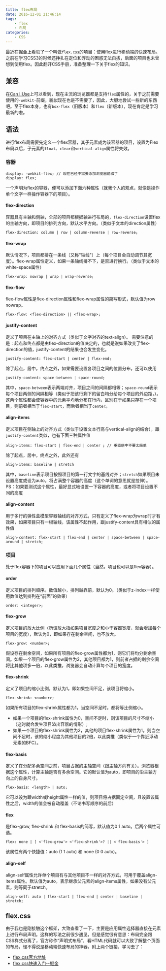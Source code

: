```yaml
---
title: flex布局
date: 2016-12-01 21:46:14
tags:
	- flex
	- 布局
categories:
	- CSS
---
```

最近在掘金上看见了一个叫做`flex.css`的项目：使用flex进行移动端的快速布局。之前在学习CSS3的时候还挣扎在定位和浮动的困惑无法自拔，后面的项目也未曾想到使用flex。因此翻开CSS手册，准备整理一下关于flex的知识。
<!--more-->

## 兼容
在[Can I Use](http://caniuse.com/#search=flex)上可以看到，现在主流的浏览器都是支持`flex`属性的，关于之前需要使用的`-webkit-`前缀，貌似现在也是不需要了，因此，大胆地尝试一些新的东西吧。至于flex本身，也有`box-flex`（旧版本）和`flex`（新版本），现在肯定是学习最新的啦。

## 语法
进行flex布局需要先定义一个flex容器，其子元素成为该容器的项目，设置为Flex布局以后，子元素的`float`、`clear`和`vertical-align`属性将失效。
### 容器
```
display: -webkit-flex; // 现在已经不需要添加浏览器前缀了
display: flex;
```
一个声明为flex的容器，便可以添加下面六种属性（就我个人的观点，就像是操作单个文字一样操作容器下的项目）。
#### flex-direction
容器具有主轴和侧轴，全部的项目都根据轴进行布局的，`flex-direction`设置flex的主轴方向，即项目的排列方向，默认水平方向。（类似于文本的direction属性）
```
flex-direction: column | row | column-reverse | row-reverse;
```
#### flex-wrap
默认情况下，项目都排在一条线（又称"轴线"）上（每个项目会自动调节其宽度）。flex-wrap属性定义，如果一条轴线排不下，是否进行换行。（类似于文本的white-space属性）
```
flex-wrap: nowrap | wrap | wrap-reverse;
```
#### flex-flow
flex-flow属性是flex-direction属性和flex-wrap属性的简写形式，默认值为row nowrap。
```
flex-flow: <flex-direction> || <flex-wrap>;
```

#### justify-content
定义了项目在主轴上的对齐方式（类似于文字对齐的text-align）。
需要注意的是：起点和终点都是由flex-direction的值决定的，也就是说如果改变了flex-direction的值，justify-content的结果也会发生变化。

```
justify-content: flex-start | center | flex-end;
```
除了起点，居中，终点之外，如果需要设置各项目之间的位置分布，还可以使用
```
justify-content: space-between | space-round;
```
其中，`space-between`表示两端对齐，项目之间的间隔都相等；`space-round`表示每个项目两侧的间隔相等（类似于把该行剩下的留白均分给每个项目的外边距，）。这两个属性都会使容器中的元素平均地分布在行内，区别在于如果只存在一个项目，则前者相当于`flex-start`，而后者相当于`center`。

#### align-items
定义项目在侧轴上的对齐方式（类似于设置文本行高与vertical-align的结合），跟`justify-content`类似，也有下面三种属性值
```
align-items: flex-start | flex-end | center ; // 垂直居中不要太简单
```
除了起点，居中，终点之外，此外还有
```
align-items: baseline | stretch
```
其中，`baseline`表示项目按照项目的第一行文字的基线对齐；`stretch`如果项目未设置高度或设为auto，将占满整个容器的高度（这个单词的意思就是拉伸）。
PS：如果要测试这个属性，最好显式地设置一下容器的高度，或者将项目设置不同的高度

#### align-content
用于多行的弹性盒模型容器轴线的对齐方式，只有定义了flex-wrap为wrap时才有效果，如果项目只有一根轴线，该属性不起作用，跟justify-content具有相似的属性值
```
align-content: flex-start | flex-end | center | space-between | space-around | stretch;
```

### 项目
处于flex容器下的项目可以应用下面几个属性（当然，项目也可以是flex容器）。
#### order
定义项目的排列顺序。数值越小，排列越靠前，默认为0。（类似于z-index一样使用数值达到排列在“前面”的效果）
```
order: <integer>;
```

#### flex-grow
定义项目的放大比例（所谓放大指如果项目宽度之和小于容器宽度，就会增加每个项目的宽度），默认为0，即如果存在剩余空间，也不放大。
```
flex-grow: <number>;
```
假设存在剩余空间，如果所有项目的flex-grow属性都为1，则它们将均分剩余空间。如果一个项目的flex-grow属性为2，其他项目都为1，则前者占据的剩余空间将比其他项多一倍，以此类推，浏览器会自动计算每个项目的宽度。

#### flex-shrink
定义了项目的缩小比例，默认为1，即如果空间不足，该项目将缩小。
```
flex-shrink: <number>;
```
如果所有项目的flex-shrink属性都为1，当空间不足时，都将等比例缩小。
* 如果一个项目的flex-shrink属性为0，空间不足时，则该项目的尺寸不缩小（这时就会发生项目溢出容器的情形）;
* 如果一个项目的flex-shrink属性为2，其他的项目flex-shrink属性为1，则当空间不足时，该的缩小程度为其他项目的2倍，以此类推（类似于一个靠近浮动元素的BFC）。

#### flex-basis
定义了在分配多余空间之前，项目占据的主轴空间（跟主轴方向有关）。浏览器根据这个属性，计算主轴是否有多余空间。它的默认值为auto，即项目的沿主轴方向上的自身尺寸。
```
flex-basis: <length> | auto;
```
它可以设为跟width或height属性一样的值，则项目将占据固定空间，且设置该属性之后，width的值会被自动覆盖（不论书写顺序的前后）

#### flex
是flex-grow, flex-shrink 和 flex-basis的简写，默认值为0 1 auto。后两个属性可选。
```
flex: none | [ <'flex-grow'> <'flex-shrink'>? || <'flex-basis'> ]
```
该属性有两个快捷值：auto (1 1 auto) 和 none (0 0 auto)。

#### align-self
align-self属性允许单个项目有与其他项目不一样的对齐方式，可用于覆盖align-items属性。默认值为auto，表示继承父元素的align-items属性，如果没有父元素，则等同于stretch。
```
align-self: auto | flex-start | flex-end | center | baseline | stretch;
```

## flex.css
由于我也是刚接触这个框架，大致查看了一下，主要是应用属性选择器直接在元素上进行布局声明。这样的写法之前很少遇见，但是感觉很有意思：布局完全跟CSS样式分离了，官方称作“声明式布局”，看HTML代码就可以大致了解整个页面的布局，怪不得说是移动端快速布局的神器。附上两个链接，学习去了：
* [flex.css官方地址](https://github.com/lzxb/flex.css)
* [flex.css快速入门--掘金](http://gold.xitu.io/post/582d991cc4c9710054407dc3?utm_medium=hao.caibaojian.com&utm_source=hao.caibaojian.com)